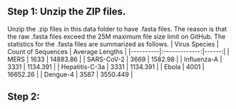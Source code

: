 ## Step 1: Unzip the ZIP files.
Unzip the .zip files in this data folder to have .fasta files. The reason is that the raw .fasta files exceed the 25M maximum file size limit on GitHub. The statistics for the .fasta files are summarized as follows.
| Virus Species | Count of Sequences | Average Lengths |
|----------|:-------------:|------:|
| MERS | 1633 | 14883.86 |
| SARS-CoV-2 | 3669 | 1582.98 |
| Influenza-A | 3331 | 1134.391 |
| Hepatitis-C-3a | 3331 | 1134.391 |
| Ebola | 4001 | 16652.26 |
| Dengue-4 | 3587 | 3550.449 |

## Step 2: 
